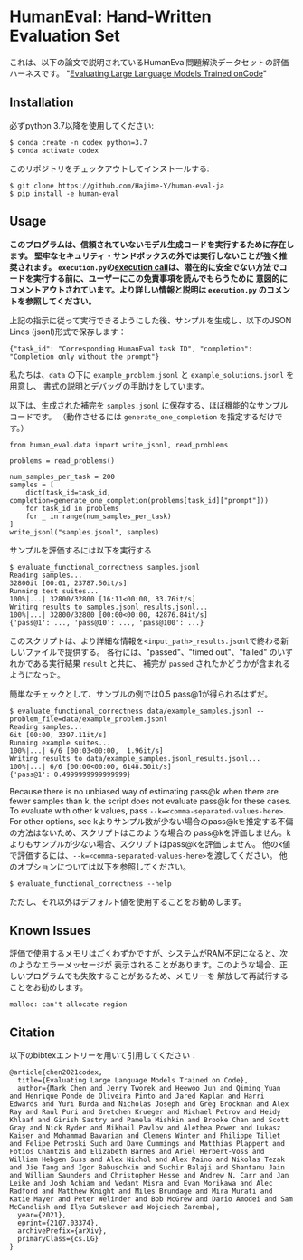 # HumanEval: Hand-Written Evaluation Set 

これは、以下の論文で説明されているHumanEval問題解決データセットの評価ハーネスです。
"[Evaluating Large Language Models Trained onCode](https://arxiv.org/abs/2107.03374)"

## Installation

必ずpython 3.7以降を使用してください:
```
$ conda create -n codex python=3.7
$ conda activate codex
```

このリポジトリをチェックアウトしてインストールする:
```
$ git clone https://github.com/Hajime-Y/human-eval-ja
$ pip install -e human-eval
```

## Usage

**このプログラムは、信頼されていないモデル生成コードを実行するために存在します。
堅牢なセキュリティ・サンドボックスの外では実行しないことが強く推奨されます。 `execution.py`の[execution
call](https://github.com/Hajime-Y/human-eval-ja/blob/master/human_eval/execution.py#L48-L67)は、潜在的に安全でない方法でコードを実行する前に、ユーザーにこの免責事項を読んでもらうために
意図的にコメントアウトされています。より詳しい情報と説明は `execution.py` のコメントを参照してください。**

上記の指示に従って実行できるようにした後、サンプルを生成し、以下のJSON Lines (jsonl)形式で保存します：
```
{"task_id": "Corresponding HumanEval task ID", "completion": "Completion only without the prompt"}
```
私たちは、`data` の下に `example_problem.jsonl` と `example_solutions.jsonl` を用意し、
書式の説明とデバッグの手助けをしています。

以下は、生成された補完を `samples.jsonl` に保存する、ほぼ機能的なサンプルコードです。
（動作させるには `generate_one_completion` を指定するだけです。）
```
from human_eval.data import write_jsonl, read_problems

problems = read_problems()

num_samples_per_task = 200
samples = [
    dict(task_id=task_id, completion=generate_one_completion(problems[task_id]["prompt"]))
    for task_id in problems
    for _ in range(num_samples_per_task)
]
write_jsonl("samples.jsonl", samples)
```

サンプルを評価するには以下を実行する
```
$ evaluate_functional_correctness samples.jsonl
Reading samples...
32800it [00:01, 23787.50it/s]
Running test suites...
100%|...| 32800/32800 [16:11<00:00, 33.76it/s]
Writing results to samples.jsonl_results.jsonl...
100%|...| 32800/32800 [00:00<00:00, 42876.84it/s]
{'pass@1': ..., 'pass@10': ..., 'pass@100': ...}
```
このスクリプトは、より詳細な情報を`<input_path>_results.jsonl`で終わる新しいファイルで提供する。
各行には、"passed"、"timed out"、"failed" のいずれかである実行結果 `result` と共に、
補完が `passed` されたかどうかが含まれるようになった。

簡単なチェックとして、サンプルの例では0.5 pass@1が得られるはずだ。
```
$ evaluate_functional_correctness data/example_samples.jsonl --problem_file=data/example_problem.jsonl
Reading samples...
6it [00:00, 3397.11it/s]
Running example suites...
100%|...| 6/6 [00:03<00:00,  1.96it/s]
Writing results to data/example_samples.jsonl_results.jsonl...
100%|...| 6/6 [00:00<00:00, 6148.50it/s]
{'pass@1': 0.4999999999999999}
```

Because there is no unbiased way of estimating pass@k when there are fewer
samples than k, the script does not evaluate pass@k for these cases. To
evaluate with other k values, pass `--k=<comma-separated-values-here>`. For
other options, see
kよりサンプル数が少ない場合のpass@kを推定する不偏の方法はないため、スクリプトはこのような場合の
pass@kを評価しません。k よりもサンプルが少ない場合、スクリプトはpass@kを評価しません。
他のk値で評価するには、`--k=<comma-separated-values-here>`を渡してください。
他のオプションについては以下を参照してください。
```
$ evaluate_functional_correctness --help
```
ただし、それ以外はデフォルト値を使用することをお勧めします。

## Known Issues

評価で使用するメモリはごくわずかですが、システムがRAM不足になると、次のようなエラーメッセージが
表示されることがあります。このような場合、正しいプログラムでも失敗することがあるため、メモリーを
解放して再試行することをお勧めします。
```
malloc: can't allocate region
```

## Citation

以下のbibtexエントリーを用いて引用してください：

```
@article{chen2021codex,
  title={Evaluating Large Language Models Trained on Code},
  author={Mark Chen and Jerry Tworek and Heewoo Jun and Qiming Yuan and Henrique Ponde de Oliveira Pinto and Jared Kaplan and Harri Edwards and Yuri Burda and Nicholas Joseph and Greg Brockman and Alex Ray and Raul Puri and Gretchen Krueger and Michael Petrov and Heidy Khlaaf and Girish Sastry and Pamela Mishkin and Brooke Chan and Scott Gray and Nick Ryder and Mikhail Pavlov and Alethea Power and Lukasz Kaiser and Mohammad Bavarian and Clemens Winter and Philippe Tillet and Felipe Petroski Such and Dave Cummings and Matthias Plappert and Fotios Chantzis and Elizabeth Barnes and Ariel Herbert-Voss and William Hebgen Guss and Alex Nichol and Alex Paino and Nikolas Tezak and Jie Tang and Igor Babuschkin and Suchir Balaji and Shantanu Jain and William Saunders and Christopher Hesse and Andrew N. Carr and Jan Leike and Josh Achiam and Vedant Misra and Evan Morikawa and Alec Radford and Matthew Knight and Miles Brundage and Mira Murati and Katie Mayer and Peter Welinder and Bob McGrew and Dario Amodei and Sam McCandlish and Ilya Sutskever and Wojciech Zaremba},
  year={2021},
  eprint={2107.03374},
  archivePrefix={arXiv},
  primaryClass={cs.LG}
}
```
